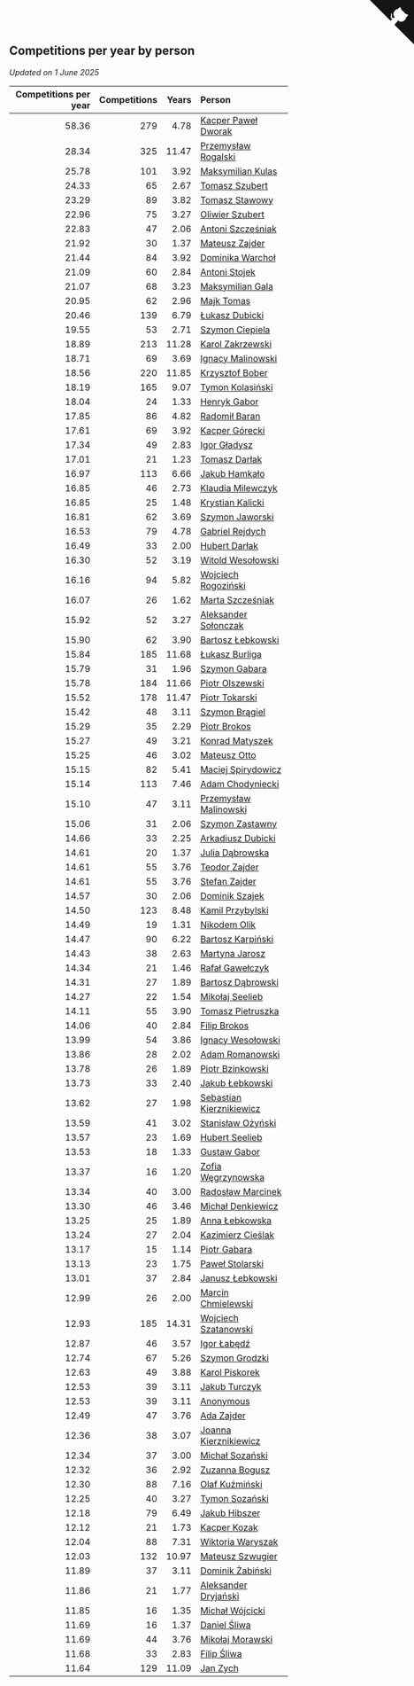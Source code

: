 ## Competitions per year by person

*Updated on  1 June 2025*

| Competitions per year | Competitions | Years | Person |
| ---: | ---: | ---: | :--- |
| 58.36 | 279 | 4.78 | [Kacper Paweł Dworak](https://www.worldcubeassociation.org/persons/2020DWOR01) |
| 28.34 | 325 | 11.47 | [Przemysław Rogalski](https://www.worldcubeassociation.org/persons/2013ROGA02) |
| 25.78 | 101 | 3.92 | [Maksymilian Kulas](https://www.worldcubeassociation.org/persons/2021KULA02) |
| 24.33 | 65 | 2.67 | [Tomasz Szubert](https://www.worldcubeassociation.org/persons/2022SZUB02) |
| 23.29 | 89 | 3.82 | [Tomasz Stawowy](https://www.worldcubeassociation.org/persons/2021STAW01) |
| 22.96 | 75 | 3.27 | [Oliwier Szubert](https://www.worldcubeassociation.org/persons/2022SZUB01) |
| 22.83 | 47 | 2.06 | [Antoni Szcześniak](https://www.worldcubeassociation.org/persons/2023SZCZ04) |
| 21.92 | 30 | 1.37 | [Mateusz Zajder](https://www.worldcubeassociation.org/persons/2024ZAJD01) |
| 21.44 | 84 | 3.92 | [Dominika Warchoł](https://www.worldcubeassociation.org/persons/2021WARC01) |
| 21.09 | 60 | 2.84 | [Antoni Stojek](https://www.worldcubeassociation.org/persons/2022STOJ03) |
| 21.07 | 68 | 3.23 | [Maksymilian Gala](https://www.worldcubeassociation.org/persons/2022GALA01) |
| 20.95 | 62 | 2.96 | [Majk Tomas](https://www.worldcubeassociation.org/persons/2022TOMA05) |
| 20.46 | 139 | 6.79 | [Łukasz Dubicki](https://www.worldcubeassociation.org/persons/2018DUBI01) |
| 19.55 | 53 | 2.71 | [Szymon Ciepiela](https://www.worldcubeassociation.org/persons/2022CIEP01) |
| 18.89 | 213 | 11.28 | [Karol Zakrzewski](https://www.worldcubeassociation.org/persons/2014ZAKR01) |
| 18.71 | 69 | 3.69 | [Ignacy Malinowski](https://www.worldcubeassociation.org/persons/2021MALI02) |
| 18.56 | 220 | 11.85 | [Krzysztof Bober](https://www.worldcubeassociation.org/persons/2013BOBE01) |
| 18.19 | 165 | 9.07 | [Tymon Kolasiński](https://www.worldcubeassociation.org/persons/2016KOLA02) |
| 18.04 | 24 | 1.33 | [Henryk Gabor](https://www.worldcubeassociation.org/persons/2024GABO02) |
| 17.85 | 86 | 4.82 | [Radomił Baran](https://www.worldcubeassociation.org/persons/2020BARA02) |
| 17.61 | 69 | 3.92 | [Kacper Górecki](https://www.worldcubeassociation.org/persons/2021GORE01) |
| 17.34 | 49 | 2.83 | [Igor Gładysz](https://www.worldcubeassociation.org/persons/2022GLAD01) |
| 17.01 | 21 | 1.23 | [Tomasz Darłak](https://www.worldcubeassociation.org/persons/2024DARL01) |
| 16.97 | 113 | 6.66 | [Jakub Hamkało](https://www.worldcubeassociation.org/persons/2018HAMK01) |
| 16.85 | 46 | 2.73 | [Klaudia Milewczyk](https://www.worldcubeassociation.org/persons/2022MILE05) |
| 16.85 | 25 | 1.48 | [Krystian Kalicki](https://www.worldcubeassociation.org/persons/2023KALI10) |
| 16.81 | 62 | 3.69 | [Szymon Jaworski](https://www.worldcubeassociation.org/persons/2021JAWO01) |
| 16.53 | 79 | 4.78 | [Gabriel Rejdych](https://www.worldcubeassociation.org/persons/2020REJD01) |
| 16.49 | 33 | 2.00 | [Hubert Darłak](https://www.worldcubeassociation.org/persons/2023DARL03) |
| 16.30 | 52 | 3.19 | [Witold Wesołowski](https://www.worldcubeassociation.org/persons/2022WESO01) |
| 16.16 | 94 | 5.82 | [Wojciech Rogoziński](https://www.worldcubeassociation.org/persons/2019ROGO04) |
| 16.07 | 26 | 1.62 | [Marta Szcześniak](https://www.worldcubeassociation.org/persons/2023SZCZ07) |
| 15.92 | 52 | 3.27 | [Aleksander Sołonczak](https://www.worldcubeassociation.org/persons/2022SOLO01) |
| 15.90 | 62 | 3.90 | [Bartosz Łebkowski](https://www.worldcubeassociation.org/persons/2021LEBK01) |
| 15.84 | 185 | 11.68 | [Łukasz Burliga](https://www.worldcubeassociation.org/persons/2013BURL01) |
| 15.79 | 31 | 1.96 | [Szymon Gabara](https://www.worldcubeassociation.org/persons/2023GABA01) |
| 15.78 | 184 | 11.66 | [Piotr Olszewski](https://www.worldcubeassociation.org/persons/2013OLSZ02) |
| 15.52 | 178 | 11.47 | [Piotr Tokarski](https://www.worldcubeassociation.org/persons/2013TOKA01) |
| 15.42 | 48 | 3.11 | [Szymon Brągiel](https://www.worldcubeassociation.org/persons/2022BRAG03) |
| 15.29 | 35 | 2.29 | [Piotr Brokos](https://www.worldcubeassociation.org/persons/2023BROK01) |
| 15.27 | 49 | 3.21 | [Konrad Matyszek](https://www.worldcubeassociation.org/persons/2022MATY02) |
| 15.25 | 46 | 3.02 | [Mateusz Otto](https://www.worldcubeassociation.org/persons/2022OTTO01) |
| 15.15 | 82 | 5.41 | [Maciej Spirydowicz](https://www.worldcubeassociation.org/persons/2020SPIR01) |
| 15.14 | 113 | 7.46 | [Adam Chodyniecki](https://www.worldcubeassociation.org/persons/2017CHOD02) |
| 15.10 | 47 | 3.11 | [Przemysław Malinowski](https://www.worldcubeassociation.org/persons/2022MALI01) |
| 15.06 | 31 | 2.06 | [Szymon Zastawny](https://www.worldcubeassociation.org/persons/2023ZAST01) |
| 14.66 | 33 | 2.25 | [Arkadiusz Dubicki](https://www.worldcubeassociation.org/persons/2023DUBI01) |
| 14.61 | 20 | 1.37 | [Julia Dąbrowska](https://www.worldcubeassociation.org/persons/2024DABR01) |
| 14.61 | 55 | 3.76 | [Teodor Zajder](https://www.worldcubeassociation.org/persons/2021ZAJD03) |
| 14.61 | 55 | 3.76 | [Stefan Zajder](https://www.worldcubeassociation.org/persons/2021ZAJD02) |
| 14.57 | 30 | 2.06 | [Dominik Szajek](https://www.worldcubeassociation.org/persons/2023SZAJ01) |
| 14.50 | 123 | 8.48 | [Kamil Przybylski](https://www.worldcubeassociation.org/persons/2016PRZY01) |
| 14.49 | 19 | 1.31 | [Nikodem Olik](https://www.worldcubeassociation.org/persons/2024OLIK01) |
| 14.47 | 90 | 6.22 | [Bartosz Karpiński](https://www.worldcubeassociation.org/persons/2019KARP03) |
| 14.43 | 38 | 2.63 | [Martyna Jarosz](https://www.worldcubeassociation.org/persons/2022JARO01) |
| 14.34 | 21 | 1.46 | [Rafał Gawełczyk](https://www.worldcubeassociation.org/persons/2023GAWE01) |
| 14.31 | 27 | 1.89 | [Bartosz Dąbrowski](https://www.worldcubeassociation.org/persons/2023DABR07) |
| 14.27 | 22 | 1.54 | [Mikołaj Seelieb](https://www.worldcubeassociation.org/persons/2023SEEL04) |
| 14.11 | 55 | 3.90 | [Tomasz Pietruszka](https://www.worldcubeassociation.org/persons/2021PIET01) |
| 14.06 | 40 | 2.84 | [Filip Brokos](https://www.worldcubeassociation.org/persons/2022BROK03) |
| 13.99 | 54 | 3.86 | [Ignacy Wesołowski](https://www.worldcubeassociation.org/persons/2021WESO01) |
| 13.86 | 28 | 2.02 | [Adam Romanowski](https://www.worldcubeassociation.org/persons/2023ROMA10) |
| 13.78 | 26 | 1.89 | [Piotr Bzinkowski](https://www.worldcubeassociation.org/persons/2023BZIN01) |
| 13.73 | 33 | 2.40 | [Jakub Łebkowski](https://www.worldcubeassociation.org/persons/2023LEBK01) |
| 13.62 | 27 | 1.98 | [Sebastian Kierznikiewicz](https://www.worldcubeassociation.org/persons/2023KIER02) |
| 13.59 | 41 | 3.02 | [Stanisław Ożyński](https://www.worldcubeassociation.org/persons/2022OZYN01) |
| 13.57 | 23 | 1.69 | [Hubert Seelieb](https://www.worldcubeassociation.org/persons/2023SEEL02) |
| 13.53 | 18 | 1.33 | [Gustaw Gabor](https://www.worldcubeassociation.org/persons/2024GABO01) |
| 13.37 | 16 | 1.20 | [Zofia Węgrzynowska](https://www.worldcubeassociation.org/persons/2024WEGR01) |
| 13.34 | 40 | 3.00 | [Radosław Marcinek](https://www.worldcubeassociation.org/persons/2022MARC05) |
| 13.30 | 46 | 3.46 | [Michał Denkiewicz](https://www.worldcubeassociation.org/persons/2021DENK01) |
| 13.25 | 25 | 1.89 | [Anna Łebkowska](https://www.worldcubeassociation.org/persons/2023LEBK04) |
| 13.24 | 27 | 2.04 | [Kazimierz Cieślak](https://www.worldcubeassociation.org/persons/2023CIES01) |
| 13.17 | 15 | 1.14 | [Piotr Gabara](https://www.worldcubeassociation.org/persons/2024GABA02) |
| 13.13 | 23 | 1.75 | [Paweł Stolarski](https://www.worldcubeassociation.org/persons/2023STOL04) |
| 13.01 | 37 | 2.84 | [Janusz Łebkowski](https://www.worldcubeassociation.org/persons/2022LEBK01) |
| 12.99 | 26 | 2.00 | [Marcin Chmielewski](https://www.worldcubeassociation.org/persons/2023CHMI01) |
| 12.93 | 185 | 14.31 | [Wojciech Szatanowski](https://www.worldcubeassociation.org/persons/2011SZAT01) |
| 12.87 | 46 | 3.57 | [Igor Łabędź](https://www.worldcubeassociation.org/persons/2021LABE01) |
| 12.74 | 67 | 5.26 | [Szymon Grodzki](https://www.worldcubeassociation.org/persons/2020GROD01) |
| 12.63 | 49 | 3.88 | [Karol Piskorek](https://www.worldcubeassociation.org/persons/2021PISK01) |
| 12.53 | 39 | 3.11 | [Jakub Turczyk](https://www.worldcubeassociation.org/persons/2022TURC02) |
| 12.53 | 39 | 3.11 | [Anonymous](https://www.worldcubeassociation.org/persons/2022ANON03) |
| 12.49 | 47 | 3.76 | [Ada Zajder](https://www.worldcubeassociation.org/persons/2021ZAJD01) |
| 12.36 | 38 | 3.07 | [Joanna Kierznikiewicz](https://www.worldcubeassociation.org/persons/2022KIER01) |
| 12.34 | 37 | 3.00 | [Michał Sozański](https://www.worldcubeassociation.org/persons/2022SOZA02) |
| 12.32 | 36 | 2.92 | [Zuzanna Bogusz](https://www.worldcubeassociation.org/persons/2022BOGU01) |
| 12.30 | 88 | 7.16 | [Olaf Kuźmiński](https://www.worldcubeassociation.org/persons/2018KUZM02) |
| 12.25 | 40 | 3.27 | [Tymon Sozański](https://www.worldcubeassociation.org/persons/2022SOZA01) |
| 12.18 | 79 | 6.49 | [Jakub Hibszer](https://www.worldcubeassociation.org/persons/2018HIBS01) |
| 12.12 | 21 | 1.73 | [Kacper Kozak](https://www.worldcubeassociation.org/persons/2023KOZA05) |
| 12.04 | 88 | 7.31 | [Wiktoria Waryszak](https://www.worldcubeassociation.org/persons/2018WARY01) |
| 12.03 | 132 | 10.97 | [Mateusz Szwugier](https://www.worldcubeassociation.org/persons/2014SZWU01) |
| 11.89 | 37 | 3.11 | [Dominik Żabiński](https://www.worldcubeassociation.org/persons/2022ZABI01) |
| 11.86 | 21 | 1.77 | [Aleksander Dryjański](https://www.worldcubeassociation.org/persons/2023DRYJ01) |
| 11.85 | 16 | 1.35 | [Michał Wójcicki](https://www.worldcubeassociation.org/persons/2024WOJC01) |
| 11.69 | 16 | 1.37 | [Daniel Śliwa](https://www.worldcubeassociation.org/persons/2024SLIW01) |
| 11.69 | 44 | 3.76 | [Mikołaj Morawski](https://www.worldcubeassociation.org/persons/2021MORA01) |
| 11.68 | 33 | 2.83 | [Filip Śliwa](https://www.worldcubeassociation.org/persons/2022SLIW01) |
| 11.64 | 129 | 11.09 | [Jan Zych](https://www.worldcubeassociation.org/persons/2014ZYCH01) |


<a href="https://github.com/maxidragon/wca_statistics_pl" class="github-corner" aria-label="View source on Github"><svg width="80" height="80" viewBox="0 0 250 250" style="fill:#151513; color:#fff; position: absolute; top: 0; border: 0; right: 0;" aria-hidden="true"><path d="M0,0 L115,115 L130,115 L142,142 L250,250 L250,0 Z"></path><path d="M128.3,109.0 C113.8,99.7 119.0,89.6 119.0,89.6 C122.0,82.7 120.5,78.6 120.5,78.6 C119.2,72.0 123.4,76.3 123.4,76.3 C127.3,80.9 125.5,87.3 125.5,87.3 C122.9,97.6 130.6,101.9 134.4,103.2" fill="currentColor" style="transform-origin: 130px 106px;" class="octo-arm"></path><path d="M115.0,115.0 C114.9,115.1 118.7,116.5 119.8,115.4 L133.7,101.6 C136.9,99.2 139.9,98.4 142.2,98.6 C133.8,88.0 127.5,74.4 143.8,58.0 C148.5,53.4 154.0,51.2 159.7,51.0 C160.3,49.4 163.2,43.6 171.4,40.1 C171.4,40.1 176.1,42.5 178.8,56.2 C183.1,58.6 187.2,61.8 190.9,65.4 C194.5,69.0 197.7,73.2 200.1,77.6 C213.8,80.2 216.3,84.9 216.3,84.9 C212.7,93.1 206.9,96.0 205.4,96.6 C205.1,102.4 203.0,107.8 198.3,112.5 C181.9,128.9 168.3,122.5 157.7,114.1 C157.9,116.9 156.7,120.9 152.7,124.9 L141.0,136.5 C139.8,137.7 141.6,141.9 141.8,141.8 Z" fill="currentColor" class="octo-body"></path></svg></a><style>.github-corner:hover .octo-arm{animation:octocat-wave 560ms ease-in-out}@keyframes octocat-wave{0%,100%{transform:rotate(0)}20%,60%{transform:rotate(-25deg)}40%,80%{transform:rotate(10deg)}}@media (max-width:500px){.github-corner:hover .octo-arm{animation:none}.github-corner .octo-arm{animation:octocat-wave 560ms ease-in-out}}</style>
